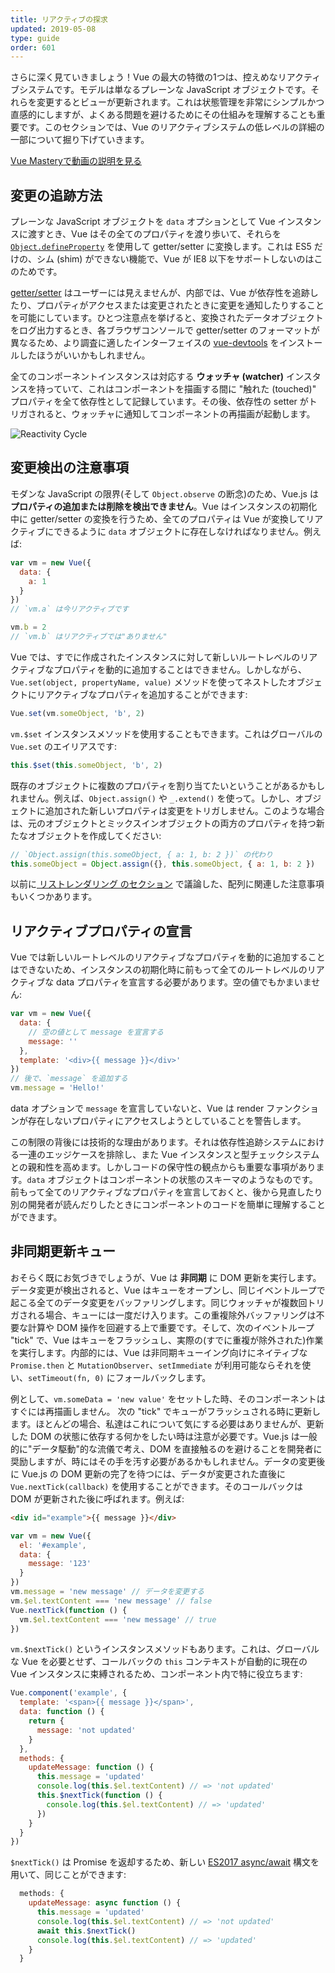 ```yaml
---
title: リアクティブの探求
updated: 2019-05-08
type: guide
order: 601
---
```


さらに深く見ていきましょう！Vue の最大の特徴の1つは、控えめなリアクティブシステムです。モデルは単なるプレーンな JavaScript オブジェクトです。それらを変更するとビューが更新されます。これは状態管理を非常にシンプルかつ直感的にしますが、よくある問題を避けるためにその仕組みを理解することも重要です。このセクションでは、Vue のリアクティブシステムの低レベルの詳細の一部について掘り下げていきます。

<div class="vue-mastery"><a href="https://www.vuemastery.com/courses/advanced-components/build-a-reactivity-system" target="_blank" rel="noopener" title="Vue Reactivity">Vue Masteryで動画の説明を見る</a></div>

## 変更の追跡方法

プレーンな JavaScript オブジェクトを `data` オプションとして Vue インスタンスに渡すとき、Vue はその全てのプロパティを渡り歩いて、それらを [`Object.defineProperty`](https://developer.mozilla.org/en-US/docs/Web/JavaScript/Reference/Global_Objects/Object/defineProperty) を使用して getter/setter に変換します。これは ES5 だけの、シム (shim) ができない機能で、Vue が IE8 以下をサポートしないのはこのためです。

[getter/setter](https://developer.mozilla.org/ja/docs/Web/JavaScript/Guide/Working_with_Objects#Defining_getters_and_setters) はユーザーには見えませんが、内部では、Vue が依存性を追跡したり、プロパティがアクセスまたは変更されたときに変更を通知したりすることを可能にしています。ひとつ注意点を挙げると、変換されたデータオブジェクトをログ出力するとき、各ブラウザコンソールで getter/setter のフォーマットが異なるため、より調査に適したインターフェイスの [vue-devtools](https://github.com/vuejs/vue-devtools) をインストールしたほうがいいかもしれません。

全てのコンポーネントインスタンスは対応する **ウォッチャ (watcher)** インスタンスを持っていて、これはコンポーネントを描画する間に "触れた (touched)" プロパティを全て依存性として記録しています。その後、依存性の setter がトリガされると、ウォッチャに通知してコンポーネントの再描画が起動します。

![Reactivity Cycle](/images/data.png)

## 変更検出の注意事項

モダンな JavaScript の限界(そして `Object.observe` の断念)のため、Vue.js は**プロパティの追加または削除を検出できません**。Vue はインスタンスの初期化中に getter/setter の変換を行うため、全てのプロパティは Vue が変換してリアクティブにできるように `data` オブジェクトに存在しなければなりません。例えば:

``` js
var vm = new Vue({
  data: {
    a: 1
  }
})
// `vm.a` は今リアクティブです

vm.b = 2
// `vm.b` はリアクティブでは"ありません"
```

Vue では、すでに作成されたインスタンスに対して新しいルートレベルのリアクティブなプロパティを動的に追加することはできません。しかしながら、`Vue.set(object, propertyName, value)` メソッドを使ってネストしたオブジェクトにリアクティブなプロパティを追加することができます:

``` js
Vue.set(vm.someObject, 'b', 2)
```

`vm.$set` インスタンスメソッドを使用することもできます。これはグローバルの `Vue.set` のエイリアスです:

``` js
this.$set(this.someObject, 'b', 2)
```

既存のオブジェクトに複数のプロパティを割り当てたいということがあるかもしれません。例えば、`Object.assign()` や `_.extend()` を使って。しかし、オブジェクトに追加された新しいプロパティは変更をトリガしません。このような場合は、元のオブジェクトとミックスインオブジェクトの両方のプロパティを持つ新たなオブジェクトを作成してください:

``` js
// `Object.assign(this.someObject, { a: 1, b: 2 })` の代わり
this.someObject = Object.assign({}, this.someObject, { a: 1, b: 2 })
```

以前に[ リストレンダリング のセクション](list.html#注意事項) で議論した、配列に関連した注意事項もいくつかあります。

## リアクティブプロパティの宣言

Vue では新しいルートレベルのリアクティブなプロパティを動的に追加することはできないため、インスタンスの初期化時に前もって全てのルートレベルのリアクティブな data プロパティを宣言する必要があります。空の値でもかまいません:

``` js
var vm = new Vue({
  data: {
    // 空の値として message を宣言する
    message: ''
  },
  template: '<div>{{ message }}</div>'
})
// 後で、`message` を追加する
vm.message = 'Hello!'
```

data オプションで `message` を宣言していないと、Vue は render ファンクションが存在しないプロパティにアクセスしようとしていることを警告します。

この制限の背後には技術的な理由があります。それは依存性追跡システムにおける一連のエッジケースを排除し、また Vue インスタンスと型チェックシステムとの親和性を高めます。しかしコードの保守性の観点からも重要な事項があります。`data` オブジェクトはコンポーネントの状態のスキーマのようなものです。前もって全てのリアクティブなプロパティを宣言しておくと、後から見直したり別の開発者が読んだりしたときにコンポーネントのコードを簡単に理解することができます。

## 非同期更新キュー

おそらく既にお気づきでしょうが、Vue は **非同期** に DOM 更新を実行します。データ変更が検出されると、Vue はキューをオープンし、同じイベントループで起こる全てのデータ変更をバッファリングします。同じウォッチャが複数回トリガされる場合、キューには一度だけ入ります。この重複除外バッファリングは不要な計算や DOM 操作を回避する上で重要です。そして、次のイベントループ "tick" で、Vue はキューをフラッシュし、実際の(すでに重複が除外された)作業を実行します。内部的には、Vue は非同期キューイング向けにネイティブな `Promise.then` と `MutationObserver`、`setImmediate` が利用可能ならそれを使い、`setTimeout(fn, 0)` にフォールバックします。

例として、`vm.someData = 'new value'` をセットした時、そのコンポーネントはすぐには再描画しません。 次の "tick" でキューがフラッシュされる時に更新します。ほとんどの場合、私達はこれについて気にする必要はありませんが、更新した DOM の状態に依存する何かをしたい時は注意が必要です。Vue.js は一般的に"データ駆動"的な流儀で考え、DOM を直接触るのを避けることを開発者に奨励しますが、時にはその手を汚す必要があるかもしれません。データの変更後に Vue.js の DOM 更新の完了を待つには、データが変更された直後に `Vue.nextTick(callback)` を使用することができます。そのコールバックは DOM が更新された後に呼ばれます。例えば:

``` html
<div id="example">{{ message }}</div>
```

``` js
var vm = new Vue({
  el: '#example',
  data: {
    message: '123'
  }
})
vm.message = 'new message' // データを変更する
vm.$el.textContent === 'new message' // false
Vue.nextTick(function () {
  vm.$el.textContent === 'new message' // true
})
```

`vm.$nextTick()` というインスタンスメソッドもあります。これは、グローバルな Vue を必要とせず、コールバックの `this` コンテキストが自動的に現在の Vue インスタンスに束縛されるため、コンポーネント内で特に役立ちます:

``` js
Vue.component('example', {
  template: '<span>{{ message }}</span>',
  data: function () {
    return {
      message: 'not updated'
    }
  },
  methods: {
    updateMessage: function () {
      this.message = 'updated'
      console.log(this.$el.textContent) // => 'not updated'
      this.$nextTick(function () {
        console.log(this.$el.textContent) // => 'updated'
      })
    }
  }
})
```

`$nextTick()` は Promise を返却するため、新しい [ES2017 async/await](https://developer.mozilla.org/ja/docs/Web/JavaScript/Reference/Statements/async_function) 構文を用いて、同じことができます:

``` js
  methods: {
    updateMessage: async function () {
      this.message = 'updated'
      console.log(this.$el.textContent) // => 'not updated'
      await this.$nextTick()
      console.log(this.$el.textContent) // => 'updated'
    }
  }
```
